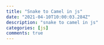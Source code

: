```yaml
---
title: "Snake to Camel in js"
date: "2021-04-10T10:00:03.284Z"
description: "snake to camel in js"
categories: [js]
comments: true
---
```


```js

```

